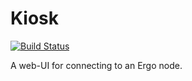 # Kiosk
[![Build Status](https://travis-ci.org/scalahub/Kiosk.svg?branch=master)](https://travis-ci.org/scalahub/Kiosk)

A web-UI for connecting to an Ergo node.
